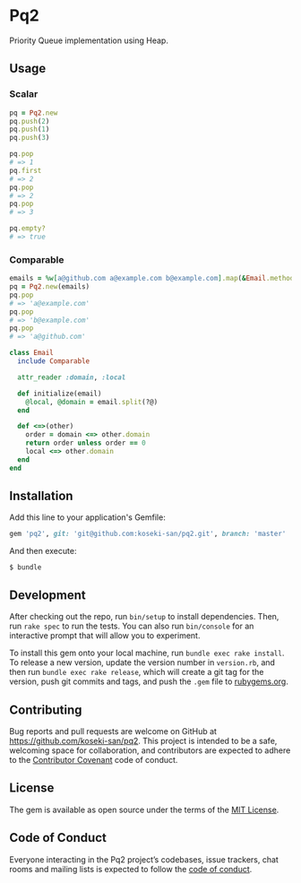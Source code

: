 # Pq2

Priority Queue implementation using Heap.

## Usage

### Scalar

```ruby
pq = Pq2.new
pq.push(2)
pq.push(1)
pq.push(3)

pq.pop
# => 1
pq.first
# => 2
pq.pop
# => 2
pq.pop
# => 3

pq.empty?
# => true
```

### Comparable

```ruby
emails = %w[a@github.com a@example.com b@example.com].map(&Email.method(:new))
pq = Pq2.new(emails)
pq.pop
# => 'a@example.com'
pq.pop
# => 'b@example.com'
pq.pop
# => 'a@github.com'

class Email
  include Comparable

  attr_reader :domain, :local

  def initialize(email)
    @local, @domain = email.split(?@)
  end

  def <=>(other)
    order = domain <=> other.domain
    return order unless order == 0
    local <=> other.domain
  end
end
```

## Installation

Add this line to your application's Gemfile:

```ruby
gem 'pq2', git: 'git@github.com:koseki-san/pq2.git', branch: 'master'
```

And then execute:

    $ bundle

## Development

After checking out the repo, run `bin/setup` to install dependencies. Then, run `rake spec` to run the tests. You can also run `bin/console` for an interactive prompt that will allow you to experiment.

To install this gem onto your local machine, run `bundle exec rake install`. To release a new version, update the version number in `version.rb`, and then run `bundle exec rake release`, which will create a git tag for the version, push git commits and tags, and push the `.gem` file to [rubygems.org](https://rubygems.org).

## Contributing

Bug reports and pull requests are welcome on GitHub at https://github.com/koseki-san/pq2. This project is intended to be a safe, welcoming space for collaboration, and contributors are expected to adhere to the [Contributor Covenant](http://contributor-covenant.org) code of conduct.

## License

The gem is available as open source under the terms of the [MIT License](https://opensource.org/licenses/MIT).

## Code of Conduct

Everyone interacting in the Pq2 project’s codebases, issue trackers, chat rooms and mailing lists is expected to follow the [code of conduct](https://github.com/[USERNAME]/pq2/blob/master/CODE_OF_CONDUCT.md).
